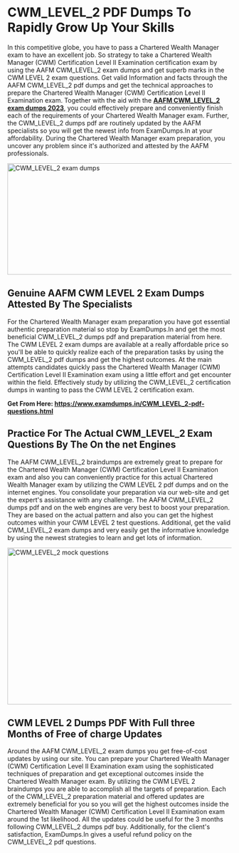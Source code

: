 <h1><strong>CWM_LEVEL_2 PDF Dumps To Rapidly Grow Up Your Skills</strong></h1>
<p>In this competitive globe, you have to pass a Chartered Wealth Manager exam to have an excellent job. So strategy to take a Chartered Wealth Manager (CWM) Certification Level II Examination certification exam by using the AAFM CWM_LEVEL_2 exam dumps and get superb marks in the CWM LEVEL 2 exam questions. Get valid Information and facts through the AAFM CWM_LEVEL_2 pdf dumps and get the technical approaches to prepare the Chartered Wealth Manager (CWM) Certification Level II Examination exam. Together with the aid with the <strong><a href="https://www.examdumps.in/CWM_LEVEL_2-pdf-questions.html">AAFM CWM_LEVEL_2 exam dumps 2023</a></strong>, you could effectively prepare and conveniently finish each of the requirements of your Chartered Wealth Manager exam. Further, the CWM_LEVEL_2 dumps pdf are routinely updated by the AAFM specialists so you will get the newest info from ExamDumps.In at your affordability. During the Chartered Wealth Manager exam preparation, you uncover any problem since it's authorized and attested by the AAFM professionals.</p>
<p><img src="https://i.ibb.co/zxJwW90/Copy-of-Online-Classes-Twitter-header-post-Made-with-Poster-My-Wall-1.png" alt="CWM_LEVEL_2 exam dumps" width="750" height="250" /></p>
<h2><strong>Genuine AAFM CWM LEVEL 2 Exam Dumps Attested By The Specialists</strong></h2>
<p>For the Chartered Wealth Manager exam preparation you have got essential authentic preparation material so stop by ExamDumps.In and get the most beneficial CWM_LEVEL_2 dumps pdf and preparation material from here. The CWM LEVEL 2 exam dumps are available at a really affordable price so you'll be able to quickly realize each of the preparation tasks by using the CWM_LEVEL_2 pdf dumps and get the highest outcomes. At the main attempts candidates quickly pass the Chartered Wealth Manager (CWM) Certification Level II Examination exam using a little effort and get encounter within the field. Effectively study by utilizing the CWM_LEVEL_2 certification dumps in wanting to pass the CWM LEVEL 2 certification exam.</p>
<p><strong>Get From Here:&nbsp;<a href="https://www.examdumps.in/CWM_LEVEL_2-pdf-questions.html">https://www.examdumps.in/CWM_LEVEL_2-pdf-questions.html</a></strong></p>
<h2><strong>Practice For The Actual CWM_LEVEL_2 Exam Questions By The On the net Engines</strong></h2>
<p>The AAFM CWM_LEVEL_2 braindumps are extremely great to prepare for the Chartered Wealth Manager (CWM) Certification Level II Examination exam and also you can conveniently practice for this actual Chartered Wealth Manager exam by utilizing the CWM LEVEL 2 pdf dumps and on the internet engines. You consolidate your preparation via our web-site and get the expert's assistance with any challenge. The AAFM CWM_LEVEL_2 dumps pdf and on the web engines are very best to boost your preparation. They are based on the actual pattern and also you can get the highest outcomes within your CWM LEVEL 2 test questions. Additional, get the valid CWM_LEVEL_2 exam dumps and very easily get the informative knowledge by using the newest strategies to learn and get lots of information.</p>
<p><a href="https://www.examdumps.in/CWM_LEVEL_2-pdf-questions.html"><img src="https://i.ibb.co/QkNtdwY/Copy-of-Zoom-Online-Classes-Facebook-Share-Po-Made-with-Poster-My-Wall-1.jpg" alt="CWM_LEVEL_2 mock questions" width="670" height="352" /></a></p>
<h2><strong>CWM LEVEL 2 Dumps PDF With Full three Months of Free of charge Updates</strong></h2>
<p>Around the AAFM CWM_LEVEL_2 exam dumps you get free-of-cost updates by using our site. You can prepare your Chartered Wealth Manager (CWM) Certification Level II Examination exam using the sophisticated techniques of preparation and get exceptional outcomes inside the Chartered Wealth Manager exam. By utilizing the CWM LEVEL 2 braindumps you are able to accomplish all the targets of preparation. Each of the CWM_LEVEL_2 preparation material and offered updates are extremely beneficial for you so you will get the highest outcomes inside the Chartered Wealth Manager (CWM) Certification Level II Examination exam around the 1st likelihood. All the updates could be useful for the 3 months following CWM_LEVEL_2 dumps pdf buy. Additionally, for the client's satisfaction, ExamDumps.In gives a useful refund policy on the CWM_LEVEL_2 pdf questions.</p>
